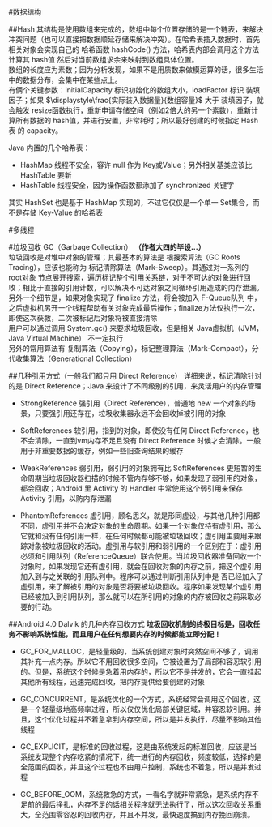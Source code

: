 #数据结构


##Hash
其结构是使用数组来完成的，数组中每个位置存储的是一个链表，来解决冲突问题（也可以直接把数据顺延存储来解决冲突）。在哈希表插入数据时，首先相关对象会实现自己的 哈希函数 hashCode() 方法，哈希表内部会调用这个方法计算其 hash值 然后对当前数组求余来映射到数组具体位置。  
数组的长度应为素数；因为分析发现，如果不是用质数来做模运算的话，很多生活中的数据分布，会集中在某些点上。  
有俩个关键参数：initialCapacity 标识初始化的数组大小，loadFactor 标识 装填因子；如果 $\displaystyle\frac{实际装入数据量}{数组容量}$ 大于 装填因子，就会触发 resize函数执行，重新申请存储空间（例如2倍大的另一个素数），重新计算所有数据的 hash值，并进行安置，非常耗时；所以最好创建的时候指定 Hash表 的 capacity。  

Java 内置的几个哈希表：  
- HashMap 线程不安全，容许 null 作为 Key或Value；另外相关基类应该比 HashTable 要新  
- HashTable 线程安全，因为操作函数都添加了 synchronized 关键字

其实 HashSet 也是基于 HashMap 实现的，不过它仅仅是一个单一 Set集合，而不是存储 Key-Value 的哈希表

#多线程


#垃圾回收 GC（Garbage Collection） 
**（作者大四的毕设...）**  
垃圾回收是对堆中对象的管理；其最基本的算法是 根搜索算法（GC Roots Tracing），应该也能称为 标记清除算法（Mark-Sweep）。其通过对一系列的 root对象 节点展开搜索，遍历标记整个引用关系链，对于不可达的对象进行回收；相比于直接的引用计数，可以解决不可达对象之间循环引用造成的内存泄漏。另外一个细节是，如果对象实现了 finalize 方法，将会被加入 F-Queue队列 中，之后虚拟机另开一个线程帮助有关对象完成最后操作；finalize方法仅执行一次，即使这次获救，二次被标记后对象将被直接清除  
用户可以通过调用 System.gc() 来要求垃圾回收，但是相关 Java虚拟机（JVM，Java Virtual Machine） 不一定执行  
另外的常用算法有 复制算法（Copying），标记整理算法（Mark-Compact），分代收集算法（Generational Collection）

##几种引用方式（一般我们都只用 Direct Reference）
详细来说，标记清除针对的是 Direct Reference；Java 来设计了不同级别的引用，来灵活用户的内存管理  

- StrongReference 强引用（Direct Reference），普通地 new 一个对象的场景，只要强引用还存在，垃圾收集器永远不会回收掉被引用的对象  

- SoftReferences  软引用，指到的对象，即使没有任何 Direct Reference，也不会清除，一直到vm内存不足且没有 Direct Reference 时候才会清除。一般用于非重要数据的缓存，例如一些旧查询结果的缓存  

- WeakReferences  弱引用，弱引用的对象拥有比 SoftReferences 更短暂的生命周期当垃圾回收器扫描的时候不管内存够不够，如果发现了弱引用的对象，都会回收；Android 里 Activity 的 Handler 中常使用这个弱引用来保存 Activity 引用，以防内存泄漏  

- PhantomReferences   虚引用，顾名思义，就是形同虚设，与其他几种引用都不同，虚引用并不会决定对象的生命周期。如果一个对象仅持有虚引用，那么它就和没有任何引用一样，在任何时候都可能被垃圾回收；虚引用主要用来跟踪对象被垃圾回收的活动。虚引用与软引用和弱引用的一个区别在于：虚引用必须和引用队列（ReferenceQueue）联合使用。当垃圾回收器准备回收一个对象时，如果发现它还有虚引用，就会在回收对象的内存之前，把这个虚引用加入到与之关联的引用队列中。程序可以通过判断引用队列中是 否已经加入了虚引用，来了解被引用的对象是否将要被垃圾回收。程序如果发现某个虚引用已经被加入到引用队列，那么就可以在所引用的对象的内存被回收之前采取必要的行动。


##Android 4.0 Dalvik 的几种内存回收方式
**垃圾回收机制的终极目标是，回收任务不影响系统性能，而且用户在任何想要内存的时候都能立即分配！**

- GC_FOR_MALLOC，是轻量级的，当系统创建对象时突然空间不够了，调用其补充一点内存。所以它不用回收很多空间，它被设置为了局部和容忍软引用的。但是，系统这个时候是急着用内存的，所以它不是并发的，它会一直挂起其他所有线程，迅速完成回收，把内存提供给要创建的对象  

- GC_CONCURRENT，是系统优化的一个方式，系统经常会调用这个回收，这是一个轻量级地高频率过程，所以仅仅优化局部关键区域，并容忍软引用。并且，这个优化过程并不着急拿到内存空间，所以是并发执行，尽量不影响其他线程  

- GC_EXPLICIT，是标准的回收过程，这是由系统发起的标准回收，应该是当系统发现整个内存吃紧的情况下，统一进行的内存回收，频度较低，选择的是全范围的回收，并且这个过程也不由用户控制，系统也不着急，所以是并发过程  

- GC_BEFORE_OOM，系统救急的方式，一看名字就非常紧急，是系统内存不足前的最后挣扎，内存不足的话相关程序就无法执行了，所以这次回收关系重大，全范围零容忍的回收内存，并且不并发，最快速度搞到内存挽回崩溃。
